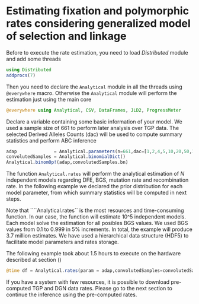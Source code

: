 # Estimating fixation and polymorphic rates considering generalized model of selection and linkage

Before to execute the rate estimation, you need to load *Distributed* module and add some threads

```julia
using Distributed
addprocs(7)
```

Then you need to declare the ```Analytical``` module in all the threads using ```@everywhere``` macro. Otherwise the ```Analytical``` module will perform the estimation just using the main core

```julia
@everywhere using Analytical, CSV, DataFrames, JLD2, ProgressMeter
```

Declare a variable containing some basic information of your model. We used a sample size of 661 to perform later analysis over TGP data. The selected Derived Alleles Counts (dac) will be used to compute summary statistics and perform ABC inference

```julia
adap              = Analytical.parameters(n=661,dac=[1,2,4,5,10,20,50,100,200,400,500,661,925,1000], al=0.184)
convolutedSamples = Analytical.binomialDict()
Analytical.binomOp!(adap,convolutedSamples.bn)
```

The function ```Analytical.rates``` will perform the analytical estimation of *N* independent models regarding DFE, BGS, mutation rate and recombination rate. In the following example we declared the prior distribution for each model parameter, from which summary statistics will be computed in next steps.

Note that ````Analytical.rates`` is the most resources and time-consuming function. In our case, the function will estimate 10^5 independent models. Each model solve the estimation for all posibles BGS values. We used BGS values from 0.1 to 0.999 in 5% increments. In total, the example will produce 3.7 million estimates. We have used a hierarchical data structure (HDF5) to facilitate model parameters and rates storage.

The following example took about 1.5 hours to execute on the hardware described at section ()

```julia
@time df = Analytical.rates(param = adap,convolutedSamples=convolutedSamples,gH=collect(200:2000),gL=collect(1:10),gamNeg=collect(-2000:-200),iterations = 10^5,shape=adap.al,output="${HOME}/rates.jld2",);
```

If you have a system with few resources, it is possible to download pre-computed TGP and DGN data rates. Please go to the next section to continue the inference using the pre-computed rates.